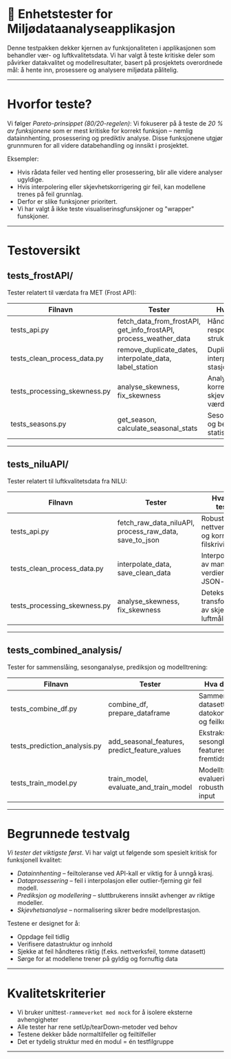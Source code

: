# 🧪 Enhetstester for Miljødataanalyseapplikasjon

Denne testpakken dekker kjernen av funksjonaliteten i applikasjonen som behandler vær- og luftkvalitetsdata. Vi har valgt å teste kritiske deler som påvirker datakvalitet og modellresultater, basert på prosjektets overordnede mål: å hente inn, prosessere og analysere miljødata pålitelig.

---

# Hvorfor teste?

Vi følger *Pareto-prinsippet (80/20-regelen)*: Vi fokuserer på å teste de *20 % av funksjonene* som er mest kritiske for korrekt funksjon – nemlig datainnhenting, prosessering og prediktiv analyse. Disse funksjonene utgjør grunnmuren for all videre databehandling og innsikt i prosjektet.

Eksempler:
- Hvis rådata feiler ved henting eller prosessering, blir alle videre analyser ugyldige.
- Hvis interpolering eller skjevhetskorrigering gir feil, kan modellene trenes på feil grunnlag.
- Derfor er slike funksjoner prioritert.
- Vi har valgt å ikke teste visualiserinsgfunskjoner og "wrapper" funskjoner.

---

# Testoversikt

## tests_frostAPI/

Tester relatert til værdata fra MET (Frost API):

| Filnavn | Tester | Hva den tester |
|---------|--------|----------------|
| tests_api.py | fetch_data_from_frostAPI, get_info_frostAPI, process_weather_data | Håndtering av API-respons, parsing og strukturering |
| tests_clean_process_data.py | remove_duplicate_dates, interpolate_data, label_station | Duplikatfjerning, interpolering og stasjonskoding |
| tests_processing_skewness.py | analyse_skewness, fix_skewness | Analyse og korreksjon av skjevfordelte værdata |
| tests_seasons.py | get_season, calculate_seasonal_stats | Sesongklassifisering og beregning av statistikk per sesong |

---

## tests_niluAPI/

Tester relatert til luftkvalitetsdata fra NILU:

| Filnavn | Tester | Hva den tester |
|---------|--------|----------------|
| tests_api.py | fetch_raw_data_niluAPI, process_raw_data, save_to_json | Robusthet mot nettverksfeil og korrekt filskriving |
| tests_clean_process_data.py | interpolate_data, save_clean_data | Interpolering av manglende verdier og JSON-lagring |
| tests_processing_skewness.py | analyse_skewness, fix_skewness | Deteksjon og transformasjon av skjevhet i luftmålinger |

---

## tests_combined_analysis/

Tester for sammenslåing, sesonganalyse, prediksjon og modelltrening:

| Filnavn | Tester | Hva den tester |
|---------|--------|----------------|
| tests_combine_df.py | combine_df, prepare_dataframe | Sammenslåing av datasett, datokonvertering og feilkontroll |
| tests_prediction_analysis.py | add_seasonal_features, predict_feature_values | Ekstraksjon av sesongbaserte features og fremtidsprediksjon |
| tests_train_model.py | train_model, evaluate_and_train_model | Modelltrening, evaluering og robusthet mot feil input |

---

# Begrunnede testvalg

*Vi tester det viktigste først*. Vi har valgt ut følgende som spesielt kritisk for funksjonell kvalitet:

- *Datainnhenting* – feiltoleranse ved API-kall er viktig for å unngå krasj.
- *Dataprosessering* – feil i interpolasjon eller outlier-fjerning gir feil modell.
- *Prediksjon og modellering* – sluttbrukerens innsikt avhenger av riktige modeller.
- *Skjevhetsanalyse* – normalisering sikrer bedre modellprestasjon.

Testene er designet for å:
- Oppdage feil tidlig
- Verifisere datastruktur og innhold
- Sjekke at feil håndteres riktig (f.eks. nettverksfeil, tomme datasett)
- Sørge for at modellene trener på gyldig og fornuftig data

---

# Kvalitetskriterier

- Vi bruker unittest`-rammeverket med mock` for å isolere eksterne avhengigheter
- Alle tester har rene setUp/tearDown-metoder ved behov
- Testene dekker både normaltilfeller og feiltilfeller
- Det er tydelig struktur med én modul = én testfilgruppe

---


